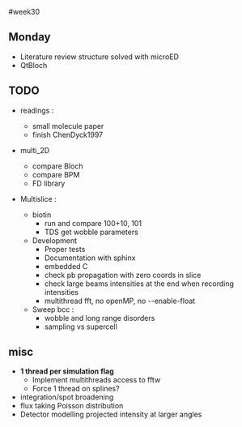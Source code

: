 #week30
## Monday
- Literature review structure solved with microED
- QtBloch

## TODO
- readings :
    - small molecule paper
    - finish ChenDyck1997
- multi_2D
    - compare Bloch
    - compare BPM
    - FD library

- Multislice :
    - biotin
        - run and compare 100+10, 101
        - TDS get wobble parameters
    - Development
        - Proper tests
        - Documentation with sphinx
        - embedded C
        - check pb propagation with zero coords in slice
        - check large beams intensities at the end when recording intensities
        - multithread fft, no openMP,  no --enable-float
    - Sweep bcc :
        - wobble and long range disorders
        - sampling vs supercell
## misc
- **1 thread per simulation flag**
    - Implement multithreads access to fftw
    - Force 1 thread on splines?
- integration/spot broadening
- flux taking Poisson distribution
- Detector modelling projected intensity at larger angles
